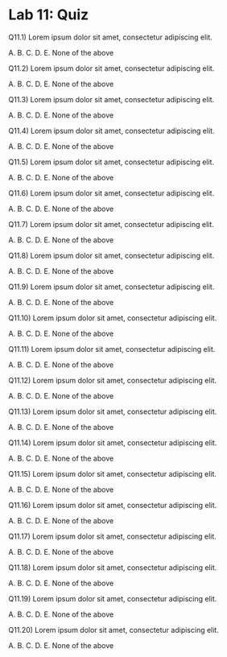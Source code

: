 # Lab 11: Quiz


Q11.1) Lorem ipsum dolor sit amet, consectetur adipiscing elit. 

A. 
B. 
C. 
D. 
E. None of the above


Q11.2) Lorem ipsum dolor sit amet, consectetur adipiscing elit. 

A. 
B. 
C. 
D. 
E. None of the above


Q11.3) Lorem ipsum dolor sit amet, consectetur adipiscing elit. 

A. 
B. 
C. 
D. 
E. None of the above


Q11.4) Lorem ipsum dolor sit amet, consectetur adipiscing elit. 

A. 
B. 
C. 
D. 
E. None of the above


Q11.5) Lorem ipsum dolor sit amet, consectetur adipiscing elit. 

A. 
B. 
C. 
D. 
E. None of the above


Q11.6) Lorem ipsum dolor sit amet, consectetur adipiscing elit. 

A. 
B. 
C. 
D. 
E. None of the above


Q11.7) Lorem ipsum dolor sit amet, consectetur adipiscing elit. 

A. 
B. 
C. 
D. 
E. None of the above


Q11.8) Lorem ipsum dolor sit amet, consectetur adipiscing elit. 

A. 
B. 
C. 
D. 
E. None of the above


Q11.9) Lorem ipsum dolor sit amet, consectetur adipiscing elit. 

A. 
B. 
C. 
D. 
E. None of the above


Q11.10) Lorem ipsum dolor sit amet, consectetur adipiscing elit. 

A. 
B. 
C. 
D. 
E. None of the above


Q11.11) Lorem ipsum dolor sit amet, consectetur adipiscing elit. 

A. 
B. 
C. 
D. 
E. None of the above


Q11.12) Lorem ipsum dolor sit amet, consectetur adipiscing elit. 

A. 
B. 
C. 
D. 
E. None of the above


Q11.13) Lorem ipsum dolor sit amet, consectetur adipiscing elit. 

A. 
B. 
C. 
D. 
E. None of the above


Q11.14) Lorem ipsum dolor sit amet, consectetur adipiscing elit. 

A. 
B. 
C. 
D. 
E. None of the above


Q11.15) Lorem ipsum dolor sit amet, consectetur adipiscing elit. 

A. 
B. 
C. 
D. 
E. None of the above


Q11.16) Lorem ipsum dolor sit amet, consectetur adipiscing elit. 

A. 
B. 
C. 
D. 
E. None of the above


Q11.17) Lorem ipsum dolor sit amet, consectetur adipiscing elit. 

A. 
B. 
C. 
D. 
E. None of the above


Q11.18) Lorem ipsum dolor sit amet, consectetur adipiscing elit. 

A. 
B. 
C. 
D. 
E. None of the above


Q11.19) Lorem ipsum dolor sit amet, consectetur adipiscing elit. 

A. 
B. 
C. 
D. 
E. None of the above


Q11.20) Lorem ipsum dolor sit amet, consectetur adipiscing elit. 

A. 
B. 
C. 
D. 
E. None of the above
